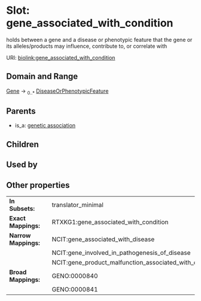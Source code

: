 
# Slot: gene_associated_with_condition


holds between a gene and a disease or phenotypic feature that the gene or its alleles/products may influence, contribute to, or correlate with

URI: [biolink:gene_associated_with_condition](https://w3id.org/biolink/vocab/gene_associated_with_condition)


## Domain and Range

[Gene](Gene.md) ->  <sub>0..*</sub>
 [DiseaseOrPhenotypicFeature](DiseaseOrPhenotypicFeature.md)

## Parents

 *  is_a: [genetic association](genetic_association.md)

## Children


## Used by


## Other properties

|  |  |  |
| --- | --- | --- |
| **In Subsets:** | | translator_minimal |
| **Exact Mappings:** | | RTXKG1:gene_associated_with_condition |
| **Narrow Mappings:** | | NCIT:gene_associated_with_disease |
|  | | NCIT:gene_involved_in_pathogenesis_of_disease |
|  | | NCIT:gene_product_malfunction_associated_with_disease |
| **Broad Mappings:** | | GENO:0000840 |
|  | | GENO:0000841 |

